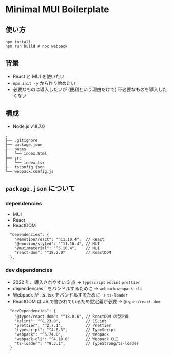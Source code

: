 Minimal MUI Boilerplate
=====

## 使い方

```
npm install
npm run build # npx webpack
```

## 背景

- React と MUI を使いたい
- `npm init -y` から作り始めたい
- 必要なものは導入したいが (便利という理由だけで) 不必要なものを導入したくない

## 構成

- Node.js v18.7.0

```
.
├── .gitignore
├── package.json
├── pages
│   └── index.html
├── src
│   └── index.tsx
├── tsconfig.json
└── webpack.config.js
```

## `package.json` について

### dependencies

- MUI
- React
- ReactDOM

```
  "dependencies": {
    "@emotion/react": "^11.10.4",  // React
    "@emotion/styled": "^11.10.4", // MUI
    "@mui/material": "^5.10.4",    // MUI
    "react-dom": "^18.2.0"         // ReactDOM
  },
```

### dev dependencies

- 2022 年、導入されやすい 3 点 -> `typescript` `eslint` `prettier`
- dependencies　をバンドルするために -> `webpack` `webpack-cli`
- Webpack が .ts .tsx をバンドルするために -> `ts-loader`
- ReactDOM は JS で書かれているため型定義が必要 -> `@types/react-dom`

```
  "devDependencies": {
    "@types/react-dom": "^18.0.6", // ReactDOM の型定義
    "eslint": "^8.23.0",           // ESLint
    "prettier": "^2.7.1",          // Prettier
    "typescript": "^4.8.3",        // TypeScript
    "webpack": "^5.74.0",          // Webpack
    "webpack-cli": "^4.10.0"       // Webpack CLI
    "ts-loader": "^9.3.1",         // TypeStrong/ts-loader
  }
```
